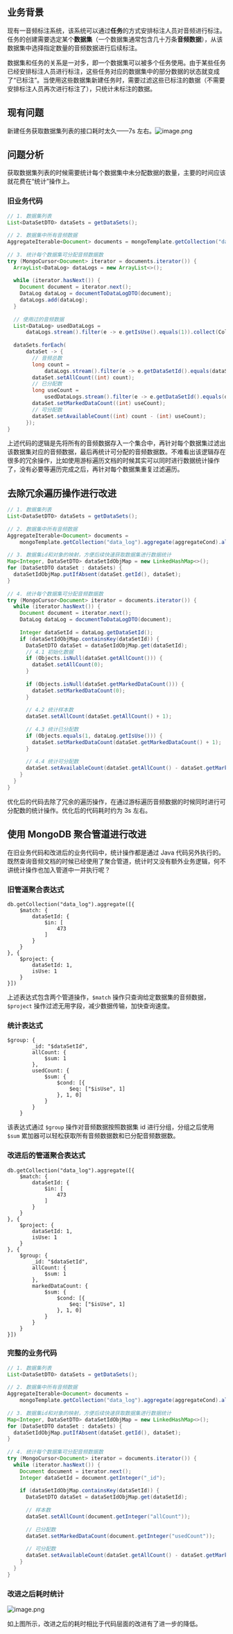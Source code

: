 ## 业务背景

现有一音频标注系统，该系统可以通过**任务**的方式安排标注人员对音频进行标注。任务的创建需要选定某个**数据集**（一个数据集通常包含几十万条**音频数据**），从该数据集中选择指定数量的音频数据进行后续标注。

数据集和任务的关系是一对多，即一个数据集可以被多个任务使用。由于某些任务已经安排标注人员进行标注，这些任务对应的数据集中的部分数据的状态就变成了“已标注”。当使用这些数据集新建任务时，需要过滤这些已标注的数据（不需要安排标注人员再次进行标注了），只统计未标注的数据。

## 现有问题

新建任务获取数据集列表的接口耗时太久——7s 左右。![image.png](https://obsidian-1312372886.cos.ap-shanghai.myqcloud.com/20240220153216.png)

## 问题分析

获取数据集列表的时候需要统计每个数据集中未分配数据的数量，主要的时间应该就花费在“统计”操作上。

### 旧业务代码

```java
// 1. 数据集列表  
List<DataSetDTO> dataSets = getDataSets();  
  
// 2. 数据集中所有音频数据  
AggregateIterable<Document> documents = mongoTemplate.getCollection("data_log").aggregate(aggregateCond).allowDiskUse(true);  
  
// 3. 统计每个数据集可分配音频数据数  
try (MongoCursor<Document> iterator = documents.iterator()) {  
  ArrayList<DataLog> dataLogs = new ArrayList<>();  
  
  while (iterator.hasNext()) {  
    Document document = iterator.next();  
    DataLog dataLog = documentToDataLogDTO(document);  
    dataLogs.add(dataLog);  
  }  
  
  // 使用过的音频数据  
  List<DataLog> usedDataLogs =  
      dataLogs.stream().filter(e -> e.getIsUse().equals(1)).collect(Collectors.toList());  
  
  dataSets.forEach(  
      dataSet -> {  
        // 音频总数  
        long count =  
            dataLogs.stream().filter(e -> e.getDataSetId().equals(dataSet.getId())).count();  
        dataSet.setAllCount((int) count);  
        // 已分配数  
        long useCount =  
            usedDataLogs.stream().filter(e -> e.getDataSetId().equals(dataSet.getId())).count();  
        dataSet.setMarkedDataCount((int) useCount);  
        // 可分配数  
        dataSet.setAvailableCount((int) count - (int) useCount);  
      });  
}
```

上述代码的逻辑是先将所有的音频数据存入一个集合中，再针对每个数据集过滤出该数据集对应的音频数据，最后再统计可分配的音频数据数。不难看出该逻辑存在很多的冗余操作，比如使用游标遍历文档的时候其实可以同时进行数据统计操作了，没有必要等遍历完成之后，再针对每个数据集重复过滤遍历。

## 去除冗余遍历操作进行改进

```Java
// 1. 数据集列表  
List<DataSetDTO> dataSets = getDataSets();  
  
// 2. 数据集中所有音频数据  
AggregateIterable<Document> documents =  
    mongoTemplate.getCollection("data_log").aggregate(aggregateCond).allowDiskUse(true);
    
// 3. 数据集id和对象的映射，方便后续快速获取数据集进行数据统计  
Map<Integer, DataSetDTO> dataSetIdObjMap = new LinkedHashMap<>();  
for (DataSetDTO dataSet : dataSets) {  
  dataSetIdObjMap.putIfAbsent(dataSet.getId(), dataSet);  
}  
  
// 4. 统计每个数据集可分配音频数据数  
try (MongoCursor<Document> iterator = documents.iterator()) {  
  while (iterator.hasNext()) {  
    Document document = iterator.next();  
    DataLog dataLog = documentToDataLogDTO(document);  
  
    Integer dataSetId = dataLog.getDataSetId();  
    if (dataSetIdObjMap.containsKey(dataSetId)) {  
      DataSetDTO dataSet = dataSetIdObjMap.get(dataSetId);  
      // 4.1 初始化数据  
      if (Objects.isNull(dataSet.getAllCount())) {  
        dataSet.setAllCount(0);  
      }  
  
      if (Objects.isNull(dataSet.getMarkedDataCount())) {  
        dataSet.setMarkedDataCount(0);  
      }  
  
      // 4.2 统计样本数  
      dataSet.setAllCount(dataSet.getAllCount() + 1);  
  
      // 4.3 统计已分配数  
      if (Objects.equals(1, dataLog.getIsUse())) {  
        dataSet.setMarkedDataCount(dataSet.getMarkedDataCount() + 1);  
      }  
  
      // 4.4 统计可分配数  
      dataSet.setAvailableCount(dataSet.getAllCount() - dataSet.getMarkedDataCount());  
    }  
  }  
}
```

优化后的代码去除了冗余的遍历操作，在通过游标遍历音频数据的时候同时进行可分配数的统计操作。优化后的代码耗时约为 3s 左右。

## 使用 MongoDB 聚合管道进行改进

在旧业务代码和改进后的业务代码中，统计操作都是通过 Java 代码另外执行的。既然查询音频文档的时候已经使用了聚合管道，统计时又没有额外业务逻辑，何不讲统计操作也加入管道中一并执行呢？

### 旧管道聚合表达式

```
db.getCollection("data_log").aggregate([{
    $match: {
        dataSetId: {
            $in: [
                473
            ]
        }
    }
}, {
    $project: {
        dataSetId: 1,
        isUse: 1
    }
}])
```

上述表达式包含两个管道操作，`$match` 操作只查询给定数据集的音频数据，`$project` 操作过滤无用字段，减少数据传输，加快查询速度。

### 统计表达式

```
$group: {
        _id: "$dataSetId",
        allCount: {
            $sum: 1
        },
        usedCount: {
            $sum: {
                $cond: [{
                    $eq: ["$isUse", 1]
                }, 1, 0]
            }
        }
    }
```

该表达式通过 `$group` 操作对音频数据按照数据集 id 进行分组，分组之后使用 `$sum` 累加器可以轻松获取所有音频数据数和已分配音频数据数。

### 改进后的管道聚合表达式

```
db.getCollection("data_log").aggregate([{
    $match: {
        dataSetId: {
            $in: [
                473
            ]
        }
    }
}, {
    $project: {
        dataSetId: 1,
        isUse: 1
    }
}, {
    $group: {
        _id: "$dataSetId",
        allCount: {
            $sum: 1
        },
        markedDataCount: {
            $sum: {
                $cond: [{
                    $eq: ["$isUse", 1]
                }, 1, 0]
            }
        }
    }
}])
```

### 完整的业务代码

```Java
// 1. 数据集列表  
List<DataSetDTO> dataSets = getDataSets();  
  
// 2. 数据集中所有音频数据  
AggregateIterable<Document> documents =  
    mongoTemplate.getCollection("data_log").aggregate(aggregateCond).allowDiskUse(true);  
  
// 3. 数据集id和对象的映射，方便后续快速获取数据集进行数据统计  
Map<Integer, DataSetDTO> dataSetIdObjMap = new LinkedHashMap<>();  
for (DataSetDTO dataSet : dataSets) {  
  dataSetIdObjMap.putIfAbsent(dataSet.getId(), dataSet);  
}  
  
// 4. 统计每个数据集可分配音频数据数  
try (MongoCursor<Document> iterator = documents.iterator()) {  
  while (iterator.hasNext()) {  
    Document document = iterator.next();  
    Integer dataSetId = document.getInteger("_id");  
  
    if (dataSetIdObjMap.containsKey(dataSetId)) {  
      DataSetDTO dataSet = dataSetIdObjMap.get(dataSetId);  
  
      // 样本数  
      dataSet.setAllCount(document.getInteger("allCount"));  
  
      // 已分配数  
      dataSet.setMarkedDataCount(document.getInteger("usedCount"));  
  
      // 可分配数  
      dataSet.setAvailableCount(dataSet.getAllCount() - dataSet.getMarkedDataCount());  
    }  
  }  
}
```

### 改进之后耗时统计

![image.png](https://obsidian-1312372886.cos.ap-shanghai.myqcloud.com/20240220163155.png)

如上图所示，改进之后的耗时相比于代码层面的改进有了进一步的降低。
